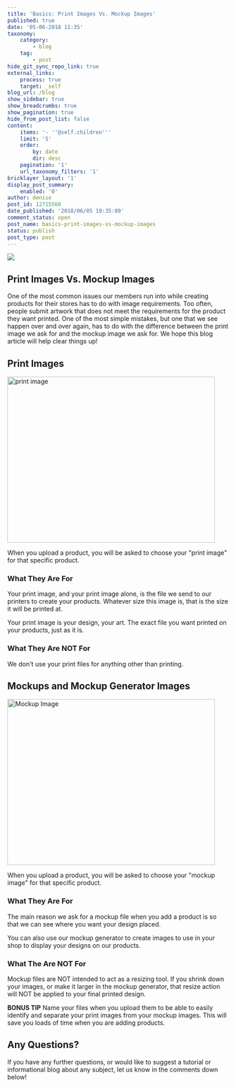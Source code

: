 ```yaml
---
title: 'Basics: Print Images Vs. Mockup Images'
published: true
date: '05-06-2018 11:35'
taxonomy:
    category:
        - blog
    tag:
        - post
hide_git_sync_repo_link: true
external_links:
    process: true
    target: _self
blog_url: /blog
show_sidebar: true
show_breadcrumbs: true
show_pagination: true
hide_from_post_list: false
content:
    items: '- ''@self.children'''
    limit: '5'
    order:
        by: date
        dir: desc
    pagination: '1'
    url_taxonomy_filters: '1'
bricklayer_layout: '1'
display_post_summary:
    enabled: '0'
author: denise
post_id: 12715560
date_published: '2018/06/05 19:35:09'
comment_status: open
post_name: basics-print-images-vs-mockup-images
status: publish
post_type: post
---
```


[![](https://printaura.com/wp-content/uploads/2018/06/print-vs-mockup.jpg)](https://blog.printaura.com/blog/art-resources/basics-print-images-vs-mockup-images)
<h2>Print Images Vs. Mockup Images</h2>
One of the most common issues our members run into while creating products for their stores has to do with image requirements. Too often, people submit artwork that does not meet the requirements for the product they want printed. One of the most simple mistakes, but one that we see happen over and over again, has to do with the difference between the print image we ask for and the mockup image we ask for. We hope this blog article will help clear things up! 

<h2>Print Images</h2>

<img src="https://printaura.com/wp-content/uploads/2018/06/print-image.jpg" alt="print image" width="471" height="376" class="alignnone size-full wp-image-12715581" />

When you upload a product, you will be asked to choose your "print image" for that specific product. 

<h3>What They Are For</h3>

Your print image, and your print image alone, is the file we send to our printers to create your products. Whatever size this image is, that is the size it will be printed at. 

Your print image is your design, your art. The exact file you want printed on your products, just as it is. 

<h3>What They Are <strong>NOT</strong> For</h3>

We don't use your print files for anything other than printing.

<h2>Mockups and Mockup Generator Images</h2>

<img src="https://printaura.com/wp-content/uploads/2018/06/Mockup-Image.jpg" alt="Mockup Image" width="471" height="376" class="alignnone size-full wp-image-12715580" />

When you upload a product, you will be asked to choose your "mockup image" for that specific product. 

<h3>What They Are For</h3>

The main reason we ask for a mockup file when you add a product is so that we can see where you want your design placed. 

You can also use our mockup generator to create images to use in your shop to display your designs on our products. 

<h3>What The Are <strong>NOT</strong> For</h3>

Mockup files are NOT intended to act as a resizing tool. If you shrink down your images, or make it larger in the mockup generator, that resize action will NOT be applied to your final printed design. 

<strong>BONUS TIP</strong>
Name your files when you upload them to be able to easily identify and separate your print images from your mockup images. This will save you loads of time when you are adding products.

<h2>Any Questions?</h2>
If you have any further questions, or would like to suggest a tutorial or informational blog about any subject, let us know in the comments down below!